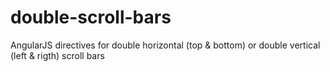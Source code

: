 double-scroll-bars
==================

AngularJS directives for double horizontal (top &amp; bottom) or double vertical (left &amp; rigth) scroll bars
